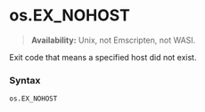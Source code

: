 # os.EX_NOHOST

> **Availability:** Unix, not Emscripten, not WASI.

Exit code that means a specified host did not exist.

### Syntax

```python
os.EX_NOHOST
```
